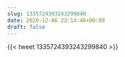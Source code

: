 ```yaml
---
slug: 1335724393243299840
date: 2020-12-06 23:14:46+00:00
draft: false
---
```


{{< tweet 1335724393243299840 >}}
